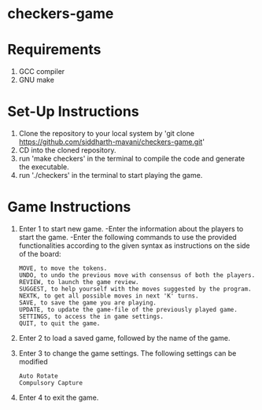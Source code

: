 # checkers-game

 # Requirements
   1. GCC compiler
   2. GNU make

 # Set-Up Instructions 

   1. Clone the repository to your local system by  'git clone https://github.com/siddharth-mavani/checkers-game.git'
   2. CD into the cloned repository.
   3. run 'make checkers' in the terminal to compile the code and generate the executable.
   4. run './checkers' in the terminal to start playing the game.

 # Game Instructions

   1. Enter 1 to start new game. 
         -Enter the information about the players to start the game.
         -Enter the following commands to use the provided functionalities according to the given syntax as instructions on the side of the board:

          MOVE, to move the tokens.
          UNDO, to undo the previous move with consensus of both the players.
          REVIEW, to launch the game review.
          SUGGEST, to help yourself with the moves suggested by the program.
          NEXTK, to get all possible moves in next 'K' turns. 
          SAVE, to save the game you are playing.
          UPDATE, to update the game-file of the previously played game.
          SETTINGS, to access the in game settings.
          QUIT, to quit the game.

   2. Enter 2 to load a saved game, followed by the name of the game.
   3. Enter 3 to change the game settings. The following settings can be modified

          Auto Rotate
          Compulsory Capture

   4. Enter 4 to exit the game.
